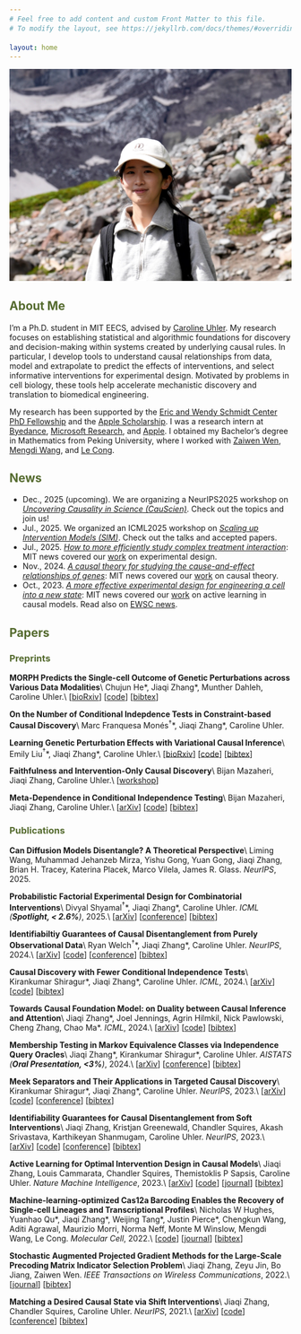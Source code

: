 ```yaml
---
# Feel free to add content and custom Front Matter to this file.
# To modify the layout, see https://jekyllrb.com/docs/themes/#overriding-theme-defaults

layout: home
---
```

<img src="./asset/IMG_3013913.JPG" width="666">

## <span style="color:#556B2F">About Me

I’m a Ph.D. student in MIT EECS, advised by [Caroline Uhler](https://www.carolineuhler.com). My research focuses on establishing statistical and algorithmic foundations for discovery and decision-making within systems created by underlying causal rules. In particular, I develop tools to understand causal relationships from data, model and extrapolate to predict the effects of interventions, and select informative interventions for experimental design. Motivated by problems in cell biology, these tools help accelerate mechanistic discovery and translation to biomedical engineering.

My research has been supported by the [Eric and Wendy Schmidt Center PhD Fellowship](https://www.ericandwendyschmidtcenter.org/graduate-students) and the [Apple Scholarship](https://machinelearning.apple.com/updates/apple-scholars-aiml-2023). I was a research intern at [Byedance](https://www.bytedance.com/en/resources/offices/5e429e0805204d81e5b45c92), [Microsoft Research](https://www.microsoft.com/en-us/research/project/project_azua/overview/), and [Apple](https://www.apple.com/careers/us/work-at-apple/seattle.html). I obtained my Bachelor’s degree in Mathematics from Peking University, where I worked with [Zaiwen Wen](http://faculty.bicmr.pku.edu.cn/~wenzw/), [Mengdi Wang](https://mwang.princeton.edu), and [Le Cong](http://clbiology.com/index.html).

## <span style="color:#556B2F">News

- Dec., 2025 (upcoming). We are organizing a NeurIPS2025 workshop on _[Uncovering Causality in Science (CauScien)](https://sites.google.com/view/causcien)_. Check out the topics and join us!
- Jul., 2025. We organized an ICML2025 workshop on _[Scaling up Intervention Models (SIM)](https://sites.google.com/view/sim-icml2025/home)_. Check out the talks and accepted papers.
- Jul., 2025. _[How to more efficiently study complex treatment interaction](https://news.mit.edu/2025/more-efficiently-studying-complex-treatment-interactions-0716)_: MIT news covered our [work](https://icml.cc/virtual/2025/poster/45285) on experimental design.
- Nov., 2024. _[A causal theory for studying the cause-and-effect relationships of genes](https://news.mit.edu/2024/causal-theory-studying-cause-and-effect-relationships-genes-1107)_: MIT news covered our [work](https://neurips.cc/virtual/2024/poster/95550) on causal theory.
- Oct., 2023. _[A more effective experimental design for engineering a cell into a new state](https://news.mit.edu/2023/more-effective-experimental-design-genome-regulation-1002)_: MIT news covered our [work](https://www.nature.com/articles/s42256-023-00719-0) on active learning in causal models. Read also on [EWSC news](https://www.ericandwendyschmidtcenter.org/updates/a-more-effective-experimental-design-for-engineering-a-cell-into-a-new-state).

## <span style="color:#556B2F">Papers

### <span style="color:#556B2F">Preprints

**MORPH Predicts the Single-cell Outcome of Genetic Perturbations across Various Data Modalities**\\
Chujun He\*, Jiaqi Zhang\*, Munther Dahleh, Caroline Uhler.\\
[[bioRxiv](https://www.biorxiv.org/content/10.1101/2025.06.27.661992v1)]
[[code](https://github.com/uhlerlab/MORPH)]
[[bibtex](/morph/)]

**On the Number of Conditional Indepdence Tests in Constraint-based Causal Discovery**\\
Marc Franquesa Monés$^\dagger$\*, Jiaqi Zhang\*, Caroline Uhler.

**Learning Genetic Perturbation Effects with Variational Causal Inference**\\
Emily Liu$^\dagger$\*, Jiaqi Zhang\*, Caroline Uhler.\\
[[bioRxiv](https://www.biorxiv.org/content/10.1101/2025.06.05.657988v1)]
[[code](https://github.com/uhlerlab/sccvae)]
[[bibtex](/sccvae/)]

**Faithfulness and Intervention-Only Causal Discovery**\\
Bijan Mazaheri, Jiaqi Zhang, Caroline Uhler.\\
[[workshop](https://icml.cc/virtual/2025/47390)]

**Meta-Dependence in Conditional Independence Testing**\\
Bijan Mazaheri, Jiaqi Zhang, Caroline Uhler.\\
[[arXiv](https://arxiv.org/abs/2504.12594)]
[[code](https://github.com/honeybijan/CIMD_experiments)]
[[bibtex](/meta-dep-ci/)]

### <span style="color:#556B2F">Publications

**Can Diffusion Models Disentangle? A Theoretical Perspective**\\
Liming Wang, Muhammad Jehanzeb Mirza, Yishu Gong, Yuan Gong, Jiaqi Zhang, Brian H. Tracey, Katerina Placek, Marco Vilela, James R. Glass. _NeurIPS_, 2025.

**Probabilistic Factorial Experimental Design for Combinatorial Interventions**\\
Divyal Shyamal$^\dagger$\*, Jiaqi Zhang\*, Caroline Uhler. _ICML (**Spotlight, < 2.6%**)_, 2025.\\
[[arXiv](https://arxiv.org/abs/2506.03363)]
[[conference](https://icml.cc/virtual/2025/poster/45285)]
[[bibtex](/prob-fact-des/)]

**Identifiabiltiy Guarantees of Causal Disentanglement from Purely Observational Data**\\
Ryan Welch$^\dagger$\*, Jiaqi Zhang\*, Caroline Uhler. _NeurIPS_, 2024.\\
[[arXiv](https://arxiv.org/abs/2410.23620)]
[[code](https://github.com/uhlerlab/observational-crl)]
[[conference](https://neurips.cc/virtual/2024/poster/95550)]
[[bibtex](/observational-crl/)]

**Causal Discovery with Fewer Conditional Independence Tests**\\
Kirankumar Shiragur\*, Jiaqi Zhang\*, Caroline Uhler. _ICML_, 2024.\\
[[arXiv](https://arxiv.org/abs/2406.01823)]
[[code](https://github.com/uhlerlab/CCPG)]
[[bibtex](/CCPG/)]

**Towards Causal Foundation Model: on Duality between Causal Inference and Attention**\\
Jiaqi Zhang\*, Joel Jennings, Agrin Hilmkil, Nick Pawlowski, Cheng Zhang, Chao Ma\*. _ICML_, 2024.\\
[[arXiv](https://arxiv.org/abs/2310.00809)]
[[code](https://github.com/microsoft/causica/tree/main/research_experiments/cina)]
[[bibtex](/attention-causal-duality/)]

**Membership Testing in Markov Equivalence Classes via Independence Query Oracles**\\
Jiaqi Zhang\*, Kirankumar Shiragur\*, Caroline Uhler. _AISTATS (**Oral Presentation, <3%**)_, 2024.\\
[[arXiv](https://arxiv.org/abs/2403.05759)]
[[conference](https://proceedings.mlr.press/v238/zhang24k.html)]
[[bibtex](/testing-mec/)]

**Meek Separators and Their Applications in Targeted Causal Discovery**\\
Kirankumar Shiragur\*, Jiaqi Zhang\*, Caroline Uhler. _NeurIPS_, 2023.\\
[[arXiv](https://arxiv.org/abs/2310.20075)]
[[code](https://github.com/uhlerlab/meek_sep)]
[[conference](https://neurips.cc/virtual/2023/poster/70884)]
[[bibtex](/meek-sep/)]

**Identifiability Guarantees for Causal Disentanglement from Soft Interventions**\\
Jiaqi Zhang, Kristjan Greenewald, Chandler Squires, Akash Srivastava, Karthikeyan Shanmugam, Caroline Uhler. _NeurIPS_, 2023.\\
[[arXiv](https://arxiv.org/abs/2307.06250)]
[[code](https://github.com/uhlerlab/discrepancy_vae)]
[[conference](https://neurips.cc/virtual/2023/poster/70478)]
[[bibtex](/identifiability-crl/)]

**Active Learning for Optimal Intervention Design in Causal Models**\\
Jiaqi Zhang, Louis Cammarata, Chandler Squires, Themistoklis P Sapsis, Caroline Uhler. _Nature Machine Intelligence_, 2023.\\
[[arXiv](https://arxiv.org/abs/2209.04744)]
[[code](https://github.com/uhlerlab/actlearn_optint/tree/v1)]
[[journal](https://www.nature.com/articles/s42256-023-00719-0)]
[[bibtex](/active-learning-intervention/)]

**Machine-learning-optimized Cas12a Barcoding Enables the Recovery of Single-cell Lineages and Transcriptional Profiles**\\
Nicholas W Hughes, Yuanhao Qu\*, Jiaqi Zhang\*, Weijing Tang\*, Justin Pierce\*, Chengkun Wang, Aditi Agrawal, Maurizio Morri, Norma Neff, Monte M Winslow, Mengdi Wang, Le Cong. _Molecular Cell_, 2022.\\
[[code](https://zenodo.org/records/6549091)]
[[journal](https://www.sciencedirect.com/science/article/pii/S1097276522005378)]
[[bibtex](/barcode-design/)]

**Stochastic Augmented Projected Gradient Methods for the Large-Scale Precoding Matrix Indicator Selection Problem**\\
Jiaqi Zhang, Zeyu Jin, Bo Jiang, Zaiwen Wen. _IEEE Transactions on Wireless Communications_, 2022.\\
[[journal](https://ieeexplore.ieee.org/abstract/document/9787340)]
[[bibtex](/stochastic-apg-pmi/)]

**Matching a Desired Causal State via Shift Interventions**\\
Jiaqi Zhang, Chandler Squires, Caroline Uhler. _NeurIPS_, 2021.\\
[[arXiv](https://arxiv.org/abs/2107.01850)]
[[code](https://github.com/uhlerlab/causal_mean_matching)]
[[conference](https://proceedings.neurips.cc/paper/2021/hash/a5a61717dddc3501cfdf7a4e22d7dbaa-Abstract.html)]
[[bibtex](/causal-mean-matching/)]
